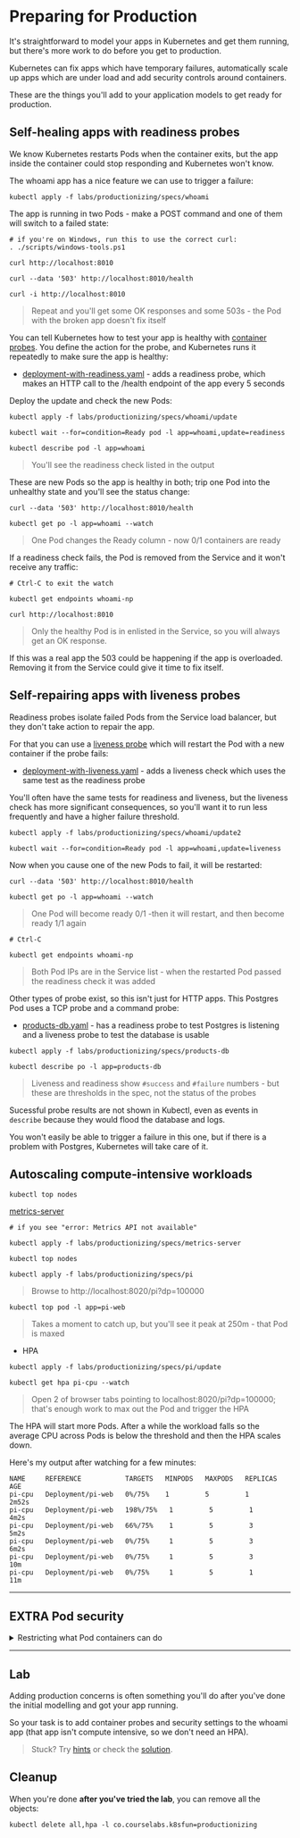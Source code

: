 # Preparing for Production

It's straightforward to model your apps in Kubernetes and get them running, but there's more work to do before you get to production.

Kubernetes can fix apps which have temporary failures, automatically scale up apps which are under load and add security controls around containers.

These are the things you'll add to your application models to get ready for production.

## Self-healing apps with readiness probes

We know Kubernetes restarts Pods when the container exits, but the app inside the container could stop responding and Kubernetes won't know.

The whoami app has a nice feature we can use to trigger a failure:

```
kubectl apply -f labs/productionizing/specs/whoami
```

The app is running in two Pods - make a POST command and one of them will switch to a failed state:

```
# if you're on Windows, run this to use the correct curl:
. ./scripts/windows-tools.ps1

curl http://localhost:8010

curl --data '503' http://localhost:8010/health

curl -i http://localhost:8010
```

> Repeat and you'll get some OK responses and some 503s - the Pod with the broken app doesn't fix itself

You can tell Kubernetes how to test your app is healthy with [container probes](). You define the action for the probe, and Kubernetes runs it repeatedly to make sure the app is healthy:

- [deployment-with-readiness.yaml](specs/whoami/update/deployment-with-readiness.yaml) - adds a readiness probe, which makes an HTTP call to the /health endpoint of the app every 5 seconds

Deploy the update and check the new Pods:

```
kubectl apply -f labs/productionizing/specs/whoami/update

kubectl wait --for=condition=Ready pod -l app=whoami,update=readiness

kubectl describe pod -l app=whoami
```

> You'll see the readiness check listed in the output

These are new Pods so the app is healthy in both; trip one Pod into the unhealthy state and you'll see the status change:

```
curl --data '503' http://localhost:8010/health

kubectl get po -l app=whoami --watch
```

> One Pod changes the Ready column - now 0/1 containers are ready

If a readiness check fails, the Pod is removed from the Service and it won't receive any traffic:

```
# Ctrl-C to exit the watch

kubectl get endpoints whoami-np

curl http://localhost:8010
```

> Only the healthy Pod is in enlisted in the Service, so you will always get an OK response.

If this was a real app the 503 could be happening if the app is overloaded. Removing it from the Service could give it time to fix itself.

## Self-repairing apps with liveness probes

Readiness probes isolate failed Pods from the Service load balancer, but they don't take action to repair the app. 

For that you can use a [liveness probe]() which will restart the Pod with a new container if the probe fails:

- [deployment-with-liveness.yaml](specs/whoami/update2/deployment-with-liveness.yaml) - adds a liveness check which uses the same test as the readiness probe

You'll often have the same tests for readiness and liveness, but the liveness check has more significant consequences, so you'll want it to run less frequently and have a higher failure threshold.

```
kubectl apply -f labs/productionizing/specs/whoami/update2

kubectl wait --for=condition=Ready pod -l app=whoami,update=liveness
```

Now when you cause one of the new Pods to fail, it will be restarted:

```
curl --data '503' http://localhost:8010/health

kubectl get po -l app=whoami --watch
```

> One Pod will become ready 0/1 -then it will restart, and then become ready 1/1 again 

```
# Ctrl-C 

kubectl get endpoints whoami-np
```

> Both Pod IPs are in the Service list - when the restarted Pod passed the readiness check it was added  

Other types of probe exist, so this isn't just for HTTP apps. This Postgres Pod uses a TCP probe and a command probe:

- [products-db.yaml](specs/products-db/products-db.yaml) - has a readiness probe to test Postgres is listening and a liveness probe to test the database is usable

```
kubectl apply -f labs/productionizing/specs/products-db

kubectl describe po -l app=products-db
```

> Liveness and readiness show `#success` and `#failure` numbers - but these are thresholds in the spec, not the status of the probes

Sucessful probe results are not shown in Kubectl, even as events in `describe` because they would flood the database and logs.

You won't easily be able to trigger a failure in this one, but if there is a problem with Postgres, Kubernetes will take care of it.

## Autoscaling compute-intensive workloads



```
kubectl top nodes
```

[metrics-server](https://github.com/kubernetes-sigs/metrics-server)
> 

```
# if you see "error: Metrics API not available"

kubectl apply -f labs/productionizing/specs/metrics-server

kubectl top nodes
```

```
kubectl apply -f labs/productionizing/specs/pi
```

> Browse to http://localhost:8020/pi?dp=100000

```
kubectl top pod -l app=pi-web 
```

> Takes a moment to catch up, but you'll see it peak at 250m - that Pod is maxed

- []() HPA

```
kubectl apply -f labs/productionizing/specs/pi/update

kubectl get hpa pi-cpu --watch
```

> Open 2 of browser tabs pointing to localhost:8020/pi?dp=100000; that's enough work to max out the Pod and trigger the HPA

The HPA will start more Pods. After a while the workload falls so the average CPU across Pods is below the threshold and then the HPA scales down.

Here's my output after watching for a few minutes:

```
NAME     REFERENCE           TARGETS   MINPODS   MAXPODS   REPLICAS   AGE
pi-cpu   Deployment/pi-web   0%/75%    1         5         1          2m52s
pi-cpu   Deployment/pi-web   198%/75%   1         5         1          4m2s
pi-cpu   Deployment/pi-web   66%/75%    1         5         3          5m2s
pi-cpu   Deployment/pi-web   0%/75%     1         5         3          6m2s
pi-cpu   Deployment/pi-web   0%/75%     1         5         3          10m
pi-cpu   Deployment/pi-web   0%/75%     1         5         1          11m
```

___
## **EXTRA** Pod security 

<details>
  <summary>Restricting what Pod containers can do</summary>

Container resource limits are necessary for HPAs, but you should have them in all your Pod specs because they provide a layer of security. Applying CPU and memory limits protects the nodes, and means workloads can't max out resources and starve other Pods.

Security is a very large topic in containers, but there are a few features you should aim to include in all your specs:

- changing the user to ensure the container process doesn't run as `root`
- don't mount the Service Account API token unless your app needs it
- add a [Security Context]() to limit the OS capabilities the app can use

Kubernetes doesn't apply these by default, because they can cause breaking changes in your app.

```
kubectl exec deploy/pi-web -- whoami

kubectl exec deploy/pi-web -- cat /var/run/secrets/kubernetes.io/serviceaccount/token

kubectl exec deploy/pi-web -- chown root:root /app/Pi.Web.dll
```

- []() - alternative version which adds security details


```
kubectl apply -f labs/productionizing/specs/pi-secure/

kubectl get pod -l app=pi-secure-web --watch
```

> The spec is more secure, but the app fails. Check the logs and you'll see it doesn't have permission to listen on the port.

Port 80 is privileged inside the container; this is a .NET app which can be configured to listen on a different port:

- []()

```
kubectl apply -f labs/productionizing/specs/pi-secure/update

kubectl wait --for=condition=Ready pod -l app=pi-secure-web,update=ports
```

The Pod container is running, so the app is listening, and now it's more secure:

```
kubectl exec deploy/pi-secure-web -- whoami

kubectl exec deploy/pi-secure-web -- cat /var/run/secrets/kubernetes.io/serviceaccount/token

kubectl exec deploy/pi-secure-web -- chown root:root /app/Pi.Web.dll
```

This is not the end of security. Securing containers is a multi-layered approach which starts with your securing your images, but this is a good step up in the default Pod security.

</details>

___
## Lab

Adding production concerns is often something you'll do after you've done the initial modelling and got your app running. 

So your task is to add container probes and security settings to the whoami app (that app isn't compute intensive, so we don't need an HPA).

> Stuck? Try [hints](hints.md) or check the [solution](solution.md).

## Cleanup

When you're done **after you've tried the lab**, you can remove all the objects:

```
kubectl delete all,hpa -l co.courselabs.k8sfun=productionizing
```